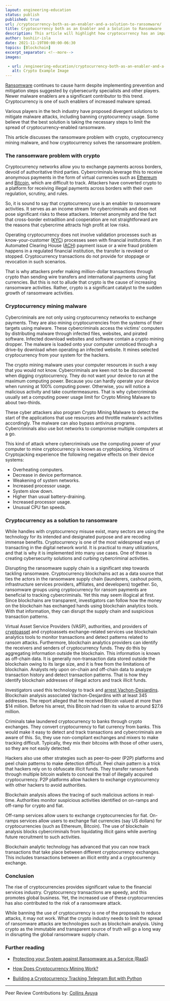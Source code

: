 ```yaml
---
layout: engineering-education
status: publish
published: true
url: /cryptocurrency-both-as-an-enabler-and-a-solution-to-ransomware/
title: Cryptocurrency both as an Enabler and a Solution to Ransomware
description: This article will highlight how cryptocurrency has an impact on ransomware activities.
author: bashiir-isla
date: 2021-11-19T00:00:00-06:30
topics: [Blockchain]
excerpt_separator: <!--more-->
images:

 - url: /engineering-education/cryptocurrency-both-as-an-enabler-and-a-solution-to-ransomware/hero.jpg
   alt: Crypto Example Image
---
```


[Ransomware](/engineering-education/what-is-ransomware/) continues to cause harm despite implementing prevention and mitigation steps suggested by cybersecurity specialists and other players. Newer malware enablers are a significant contributor to this trend. Cryptocurrency is one of such enablers of increased malware spread.
<!--more-->
Various players in the tech industry have proposed divergent solutions to mitigate malware attacks, including banning cryptocurrency usage. Some believe that the best solution is taking the necessary steps to limit the spread of cryptocurrency-enabled ransomware.

This article discusses the ransomware problem with crypto, cryptocurrency mining malware, and how cryptocurrency solves the ransomware problem.

### The ransomware problem with crypto

Cryptocurrency networks allow you to exchange payments across borders, devoid of authoritative third parties. Cybercriminals leverage this to receive anonymous payments in the form of virtual currencies such as [Ethereum](https://ethereum.org/en/) and [Bitcoin](https://www.bitcoin.com/), which are difficult to track. Attackers have converted crypto to a platform for receiving illegal payments across borders with their own regulation, scrutiny, and rules.

So, it is sound to say that cryptocurrency use is an enabler to ransomware activities. It serves as an income stream for cybercriminals and does not pose significant risks to these attackers. Internet anonymity and the fact that cross-border extradition and cooperation are not straightforward are the reasons that cybercrime attracts high profit at low risks.

Operating cryptocurrency does not involve validation processes such as know-your-customer ([KYC](https://www.investopedia.com/terms/k/knowyourclient.asp#)) processes seen with financial institutions. If an Automated Clearing House ([ACH](https://www.investopedia.com/terms/a/ach.asp#)) payment issue or a wire fraud problem happens in a regulated financial institution, the transfer is revoked or stopped. Cryptocurrency transactions do not provide for stoppage or revocation in such scenarios.

That is why attackers prefer making million-dollar transactions through crypto than sending wire transfers and international payments using fiat currencies. But this is not to allude that crypto is the cause of increasing ransomware activities. Rather, crypto is a significant catalyst to the sudden growth of ransomware activities.

### Cryptocurrency mining malware

Cybercriminals are not only using cryptocurrency networks to exchange payments. They are also mining cryptocurrencies from the systems of their targets using malware. These cybercriminals access the victims' computers by distributing malware through infected files, websites, and pirated software. Infected download websites and software contain a crypto mining dropper. The malware is loaded onto your computer unnoticed through a drive-by download when operating an infected website. It mines selected cryptocurrency from your system for the hackers.

The crypto mining malware uses your computer resources in such a way that you would not know. Cybercriminals are keen not to be discovered when digging cryptocurrency. They do not want your device to run at the maximum computing power. Because you can hardly operate your device when running at 100% computing power. Otherwise, you will notice a malicious activity and take countermeasures. That is why cybercriminals usually set a computing power usage limit for Crypto Mining Malware to about two-thirds.

These cyber attackers also program Crypto Mining Malware to detect the start of the applications that use resources and throttle malware's activities accordingly. The malware can also bypass antivirus programs. Cybercriminals also use bot networks to compromise multiple computers at a go.

This kind of attack where cybercriminals use the computing power of your computer to mine cryptocurrency is known as cryptojacking. Victims of Cryptojacking experience the following negative effects on their device systems:

- Overheating computers.
- Decrease in device performance.
- Weakening of system networks.
- Increased processor usage.
- System slow down.
- Higher than usual battery-draining.
- Increased processor usage.
- Unusual CPU fan speeds.

### Cryptocurrency as a solution to ransomware

While handles with cryptocurrency misuse exist, many sectors are using the technology for its intended and designated purpose and are recoding immense benefits. Cryptocurrency is one of the most widespread ways of transacting in the digital network world. It is practical to many utilizations, and that is why it is implemented into many use cases. One of those is creating cybersecurity solutions and curbing cybercriminal activities.

Disrupting the ransomware supply chain is a significant step towards tackling ransomware. Cryptocurrency blockchains act as a data source that ties the actors in the ransomware supply chain (launderers, cashout points, infrastructure services providers, affiliates, and developers) together. So, ransomware groups using cryptocurrency for ransom payments are beneficial to tracking cybercriminals. Yet this may seem illogical at first. Since blockchains are transparent, investigators can follow how the money on the blockchain has exchanged hands using blockchain analytics tools. With that information, they can disrupt the supply chain and suspicious transaction patterns.

Virtual Asset Service Providers (VASP), authorities, and providers of [cryptoasset](https://www.quantifisolutions.com/understanding-the-cryptoasset-market#) and cryptoassets exchange-related services use blockchain analytics tools to monitor transactions and detect patterns related to ransom attacks. Furthermore, blockchain analytics providers can identify the receivers and senders of cryptocurrency funds. They do this by aggregating information outside the blockchain. This information is known as off-chain data. It is generally non-transaction data stored outside the blockchain owing to its large size, and it is free from the limitations of blockchain. Analysts rely upon on-chain and off-chain data to analyze transaction history and detect transaction patterns. That is how they identify blockchain addresses of illegal actors and track illicit funds.

Investigators used this technology to track and [arrest Vachon-Desjardins](https://blog.chainalysis.com/reports/netwalker-ransomware-disruption-arrest). Blockchain analysis associated Vachon-Desjardins with at least 345 addresses. The report alleged that he received Bitcoin valued at more than $14 million. Before his arrest, this Bitcoin had risen its value to around $27.6 million.

Criminals take laundered cryptocurrency to banks through crypto exchanges. They convert cryptocurrency to fiat currency from banks. This would make it easy to detect and track transactions and cybercriminals are aware of this. So, they use non-compliant exchanges and mixers to make tracking difficult. Typically, they mix their bitcoins with those of other users, so they are not easily detected.

Hackers also use other strategies such as peer-to-peer (P2P) platforms and peel chain patterns to make detection difficult. Peel chain pattern is a trick that hackers rely on to obfuscate illicit funds. They transfer ransom funds through multiple bitcoin wallets to conceal the trail of illegally acquired cryptocurrency. P2P platforms allow hackers to exchange cryptocurrency with other hackers to avoid authorities.

Blockchain analysis allows the tracing of such malicious actions in real-time. Authorities monitor suspicious activities identified on on-ramps and off-ramp for crypto and fiat.

Off-ramp services allow users to exchange cryptocurrencies for fiat. On-ramps services allow users to exchange fiat currencies (say US dollars) for cryptocurrencies (such as Ethereum, Bitcoin). The use of blockchain analysis blocks cybercriminals from liquidating illicit gains while averting future recruitment to such activities.

Blockchain analytic technology has advanced that you can now track transactions that take place between different cryptocurrency exchanges. This includes transactions between an illicit entity and a cryptocurrency exchange.

### Conclusion

The rise of cryptocurrencies provides significant value to the financial services industry. Cryptocurrency transactions are speedy, and this promotes global business. Yet, the increased use of these cryptocurrencies has also contributed to the risk of a ransomware attack.

While banning the use of cryptocurrency is one of the proposals to reduce attacks, it may not work. What the crypto industry needs to limit the spread of ransomware attacks are technologies such as blockchain analysis. Using crypto as the immutable and transparent source of truth will go a long way in disrupting the global ransomware supply chain.

### Further reading
- [Protecting your System against Ransomware as a Service (RaaS)](/engineering-education/how-to-protect-your-system-against-ransomware-as-a-service-raas/)

- [How Does Cryptocurrency Mining Work?](/engineering-education/how-crypto-mining-works/)

- [Building a Cryptocurrency Tracking Telegram Bot with Python](/engineering-education/cryptocurrency-tracking-telegram-bot/)

---
Peer Review Contributions by: [Collins Ayuya](https://www.section.io/engineering-education/authors/collins-ayuya/)

